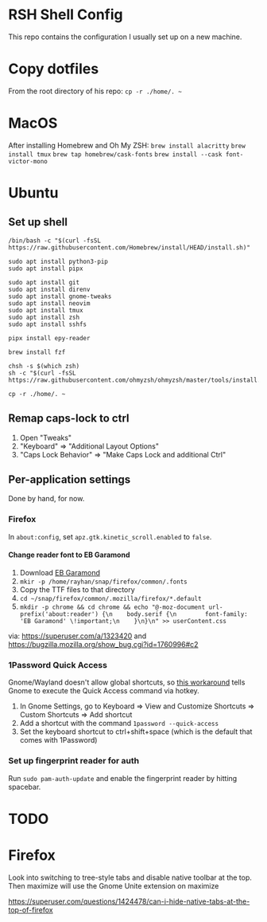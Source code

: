 # RSH Shell Config

This repo contains the configuration I usually set up on a new machine.


# Copy dotfiles

From the root directory of his repo: `cp -r ./home/. ~`



# MacOS

After installing Homebrew and Oh My ZSH:
`brew install alacritty`
`brew install tmux`
`brew tap homebrew/cask-fonts`
`brew install --cask font-victor-mono`


# Ubuntu

## Set up shell


```
/bin/bash -c "$(curl -fsSL https://raw.githubusercontent.com/Homebrew/install/HEAD/install.sh)"

sudo apt install python3-pip
sudo apt install pipx

sudo apt install git
sudo apt install direnv
sudo apt install gnome-tweaks
sudo apt install neovim
sudo apt install tmux
sudo apt install zsh
sudo apt install sshfs

pipx install epy-reader

brew install fzf

chsh -s $(which zsh)
sh -c "$(curl -fsSL https://raw.githubusercontent.com/ohmyzsh/ohmyzsh/master/tools/install.sh)"

cp -r ./home/. ~
```

## Remap caps-lock to ctrl

1. Open "Tweaks"
1. "Keyboard" => "Additional Layout Options"
1. "Caps Lock Behavior" => "Make Caps Lock and additional Ctrl"

## Per-application settings

Done by hand, for now.

###  Firefox
In `about:config`, set `apz.gtk.kinetic_scroll.enabled` to `false`.

#### Change reader font to EB Garamond

1. Download [EB Garamond](https://fonts.google.com/specimen/EB+Garamond)
1. `mkir -p /home/rayhan/snap/firefox/common/.fonts`
1. Copy the TTF files to that directory
1. `cd ~/snap/firefox/common/.mozilla/firefox/*.default`
1. `mkdir -p chrome && cd chrome && echo "@-moz-document url-prefix('about:reader') {\n    body.serif {\n        font-family: 'EB Garamond' \!important;\n    }\n}\n" >> userContent.css`

via: https://superuser.com/a/1323420 and https://bugzilla.mozilla.org/show_bug.cgi?id=1760996#c2
### 1Password Quick Access

Gnome/Wayland doesn't allow global shortcuts, so [this workaround](https://1password.community/discussion/comment/686578/#Comment_686578) tells Gnome to execute the Quick Access command via hotkey.

1. In Gnome Settings, go to Keyboard => View and Customize Shortcuts => Custom Shortcuts => Add shortcut
1. Add a shortcut with the command `1password --quick-access`
1. Set the keyboard shortcut to ctrl+shift+space (which is the default that comes with 1Password)

### Set up fingerprint reader for auth

Run `sudo pam-auth-update` and enable the fingerprint reader by hitting spacebar.


# TODO

# Firefox

Look into switching to tree-style tabs and disable native toolbar at the top. Then maximize will use the Gnome Unite extension on maximize

https://superuser.com/questions/1424478/can-i-hide-native-tabs-at-the-top-of-firefox
